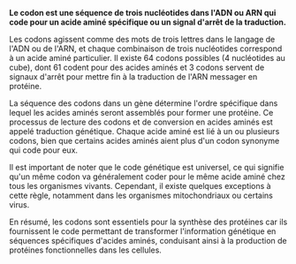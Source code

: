 **Le codon est une séquence de trois nucléotides dans l'ADN ou ARN qui code pour un acide aminé spécifique ou un signal d'arrêt de la traduction.**

Les codons agissent comme des mots de trois lettres dans le langage de l'ADN ou de l'ARN, et chaque combinaison de trois nucléotides correspond à un acide aminé particulier. Il existe 64 codons possibles (4 nucléotides au cube), dont 61 codent pour des acides aminés et 3 codons servent de signaux d'arrêt pour mettre fin à la traduction de l'ARN messager en protéine.

La séquence des codons dans un gène détermine l'ordre spécifique dans lequel les acides aminés seront assemblés pour former une protéine. Ce processus de lecture des codons et de conversion en acides aminés est appelé traduction génétique. Chaque acide aminé est lié à un ou plusieurs codons, bien que certains acides aminés aient plus d'un codon synonyme qui code pour eux.

Il est important de noter que le code génétique est universel, ce qui signifie qu'un même codon va généralement coder pour le même acide aminé chez tous les organismes vivants. Cependant, il existe quelques exceptions à cette règle, notamment dans les organismes mitochondriaux ou certains virus.

En résumé, les codons sont essentiels pour la synthèse des protéines car ils fournissent le code permettant de transformer l'information génétique en séquences spécifiques d'acides aminés, conduisant ainsi à la production de protéines fonctionnelles dans les cellules.